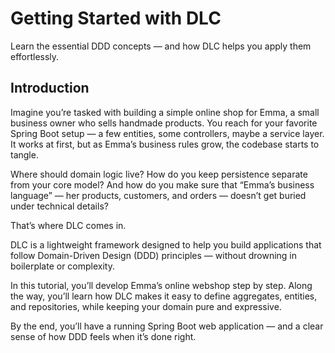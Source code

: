 # Getting Started with DLC

Learn the essential DDD concepts — and how DLC helps you apply them effortlessly.

## Introduction

Imagine you’re tasked with building a simple online shop for Emma, a small business owner who sells handmade products.
You reach for your favorite Spring Boot setup — a few entities, some controllers, maybe a service layer.
It works at first, but as Emma’s business rules grow, the codebase starts to tangle.

Where should domain logic live?
How do you keep persistence separate from your core model?
And how do you make sure that “Emma’s business language” — her products, customers, and orders — doesn’t get buried under technical details?

That’s where DLC comes in.

DLC is a lightweight framework designed to help you build applications that follow Domain-Driven Design (DDD) principles — without drowning in boilerplate or complexity.

In this tutorial, you’ll develop Emma’s online webshop step by step. Along the way, you’ll learn how DLC makes it easy to define aggregates, entities, and repositories, while keeping your domain pure and expressive.

By the end, you’ll have a running Spring Boot web application — and a clear sense of how DDD feels when it’s done right.

